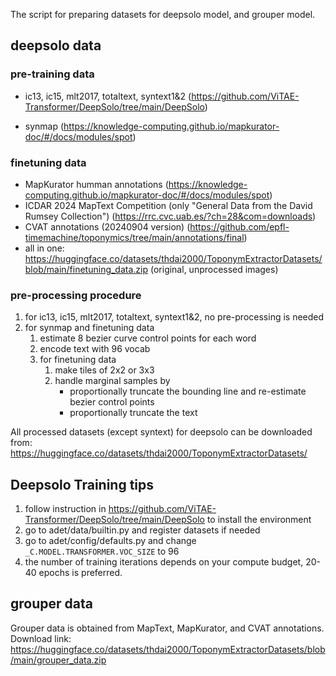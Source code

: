 The script for preparing datasets for deepsolo model, and grouper model.

## deepsolo data

### pre-training data

- ic13, ic15, mlt2017, totaltext, syntext1&2 (https://github.com/ViTAE-Transformer/DeepSolo/tree/main/DeepSolo)

- synmap (https://knowledge-computing.github.io/mapkurator-doc/#/docs/modules/spot)

### finetuning data

- MapKurator humman annotations (https://knowledge-computing.github.io/mapkurator-doc/#/docs/modules/spot)
- ICDAR 2024 MapText Competition (only "General Data from the David Rumsey Collection") (https://rrc.cvc.uab.es/?ch=28&com=downloads)
- CVAT annotations (20240904 version) (https://github.com/epfl-timemachine/toponymics/tree/main/annotations/final)
- all in one: https://huggingface.co/datasets/thdai2000/ToponymExtractorDatasets/blob/main/finetuning_data.zip (original, unprocessed images)

### pre-processing procedure
1. for ic13, ic15, mlt2017, totaltext, syntext1&2, no pre-processing is needed
2. for synmap and finetuning data
   1. estimate 8 bezier curve control points for each word
   2. encode text with 96 vocab
   3. for finetuning data
      1. make tiles of 2x2 or 3x3
      2. handle marginal samples by
         - proportionally truncate the bounding line and re-estimate bezier control points
         - proportionally truncate the text

All processed datasets (except syntext) for deepsolo can be downloaded from:
https://huggingface.co/datasets/thdai2000/ToponymExtractorDatasets/

## Deepsolo Training tips
1. follow instruction in https://github.com/ViTAE-Transformer/DeepSolo/tree/main/DeepSolo to install the environment
2. go to adet/data/builtin.py and register datasets if needed
3. go to adet/config/defaults.py and change `_C.MODEL.TRANSFORMER.VOC_SIZE` to 96
4. the number of training iterations depends on your compute budget, 20-40 epochs is preferred.

## grouper data

Grouper data is obtained from MapText, MapKurator, and CVAT annotations. Download link: https://huggingface.co/datasets/thdai2000/ToponymExtractorDatasets/blob/main/grouper_data.zip


